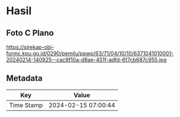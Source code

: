# Hasil

## Foto C Plano

https://sirekap-obj-formc.kpu.go.id/0290/pemilu/ppwp/63/71/04/10/10/6371041010001-20240214-140925--cac9f10a-d8ae-451f-adfd-6f7cb687c955.jpg


## Metadata

| Key        | Value               |
| ---------- | ------------------- |
| Time Stamp | 2024-02-15 07:00:44 |



